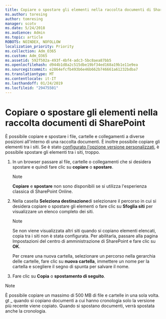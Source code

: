 ```yaml
---
title: Copiare o spostare gli elementi nella raccolta documenti di SharePoint
ms.author: toresing
author: tomresing
manager: scotv
ms.date: 5/24/2018
ms.audience: Admin
ms.topic: article
ROBOTS: NOINDEX, NOFOLLOW
localization_priority: Priority
ms.collection: Adm_O365
ms.custom: Adm_O365
ms.assetid: 592f502a-493f-4bf4-adc3-5bc8aea87bb5
ms.openlocfilehash: d944b1d8a2c515dbe19bf34ed168a19b1e11e9ea
ms.sourcegitcommit: e2864efcfb493b6e46b662b746661a61232bdba7
ms.translationtype: MT
ms.contentlocale: it-IT
ms.lasthandoff: 01/24/2019
ms.locfileid: "29475501"
---
```

# <a name="copy-or-move-items-in-a-sharepoint-document-library"></a>Copiare o spostare gli elementi nella raccolta documenti di SharePoint

È possibile copiare e spostare i file, cartelle e collegamenti a diverse posizioni all'interno di una raccolta documenti. È inoltre possibile copiare gli elementi tra i siti. Se è stato [configurato l'opzione versione personalizzati](https://go.microsoft.com/fwlink/?linkid=622980), è possibile spostare gli elementi tra i siti, troppo.
  
1. In un browser passare al file, cartelle o collegamenti che si desidera spostare e quindi fare clic su **copiare** o **spostare**.
    
    > [!NOTE]
    > **Copiare** e **spostare** non sono disponibili se si utilizza l'esperienza classica di SharePoint Online. 
  
2. Nella casella **Seleziona destinazione**di selezionare il percorso in cui si desidera copiare o spostare gli elementi o fare clic su **Sfoglia siti** per visualizzare un elenco completo dei siti. 
    
    > [!NOTE]
    > Se non viene visualizzata altri siti quando si copiano elementi elencati, copia tra i siti non è stata configurata. Per abilitarla, passare alla pagina Impostazioni del centro di amministrazione di SharePoint e fare clic su **OK**. 
  
    Per creare una nuova cartella, selezionare un percorso nella gerarchia delle cartelle, fare clic su **nuova cartella**, immettere un nome per la cartella e scegliere il segno di spunta per salvare il nome.
    
3. Fare clic su **Copia** o **spostamento di seguito**.
    
> [!NOTE]
>  È possibile copiare un massimo di 500 MB di file e cartelle in una sola volta. gt _ quando si copiano documenti a cui hanno cronologia solo la versione più recente viene copiato. Quando si spostano documenti, verrà spostata anche la cronologia. 
  

